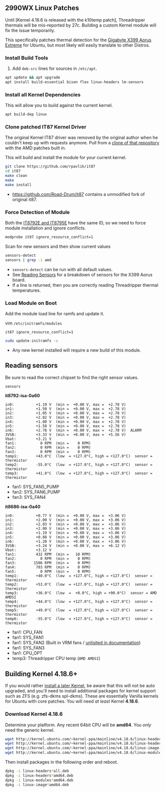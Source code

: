 2990WX Linux Patches
--------------------
Until [Kernel 4.18.6 is released with the k10temp patch], Threadripper thermals
will be mis-reported by 27c. Building a custom Kernel module will fix the issue
temporarily.

This specifically patches thermal detection for the [Gigabyte X399 Aorus
Extreme][2] for Ubuntu, but most likely will easily translate to other Distros.

### Install Build Tools
1. Add `deb-src` lines for sources in `/etc/apt`.

```bash
apt update && apt upgrade
apt install build-essential bison flex linux-headers lm-sensors
```

### Install all Kernel Dependencies
This will allow you to build against the current kernel.

```bash
apt build-dep linux
```

### Clone patched IT87 Kernel Driver
The original Kernel IT87 driver was removed by the original author when he
couldn't keep up with requests anymore. Pull from a [clone of that
repository][3] with the AMD patches built in.

This will build and install the module for your current kernel.

```bash
git clone https://github.com/rpavlik/it87
cd it87
make clean
make
make install
```
* https://github.com/Road-Drum/it87 contains a unmodified fork of original it87.

### Force Detection of Module
Both the [IT8792E and IT8795E][5] have the same ID, so we need to force module
installation and ignore conflicts.

```bash
modprobe it87 ignore_resource_conflict=1
```

Scan for new sensors and then show current values

```bash
sensors-detect
sensors | grep -i amd
```
* `sensors-detect` can be run with all default values.
* See [Reading Sensors](#reading-sensors) for a breakdown of sensors for the
  X399 Aorus board.
* If a line is returned, then you are correctly reading Threadripper thermal
  temperatures.

### Load Module on Boot
Add the module load line for ramfs and update it.

vim `/etc/initramfs/modules`
```
it87 ignore_resource_conflict=1
```

```bash
sudo update-initramfs -u
```
* Any new kernel installed will require a new build of this module.

Reading sensors
---------------
Be sure to read the correct chipset to find the right sensor values.

```bash
sensors
```

**it8792-isa-0a60**
```
in0:          +1.19 V  (min =  +0.00 V, max =  +2.78 V)
in1:          +1.50 V  (min =  +0.00 V, max =  +2.78 V)
in2:          +1.05 V  (min =  +0.00 V, max =  +2.78 V)
in3:          +2.02 V  (min =  +0.00 V, max =  +2.78 V)
in4:          +1.80 V  (min =  +0.00 V, max =  +2.78 V)
in5:          +1.50 V  (min =  +0.00 V, max =  +2.78 V)
in6:          +2.78 V  (min =  +0.00 V, max =  +2.78 V)  ALARM
3VSB:         +3.33 V  (min =  +0.00 V, max =  +5.56 V)
Vbat:         +3.21 V
fan1:           0 RPM  (min =    0 RPM)
fan2:           0 RPM  (min =    0 RPM)
fan3:           0 RPM  (min =    0 RPM)
temp1:        +43.0°C  (low  = +127.0°C, high = +127.0°C)  sensor = thermistor
temp2:        -55.0°C  (low  = +127.0°C, high = +127.0°C)  sensor = thermistor
temp3:        +41.0°C  (low  = +127.0°C, high = +127.0°C)  sensor = thermistor
```
* fan1: SYS_FAN5_PUMP
* fan2: SYS_FAN6_PUMP
* fan3: SYS_FAN4

**it8686-isa-0a40**
```
in0:          +0.77 V  (min =  +0.00 V, max =  +3.06 V)
in1:          +2.00 V  (min =  +0.00 V, max =  +3.06 V)
in2:          +2.03 V  (min =  +0.00 V, max =  +3.06 V)
in3:          +2.00 V  (min =  +0.00 V, max =  +3.06 V)
in4:          +1.19 V  (min =  +0.00 V, max =  +3.06 V)
in5:          +0.88 V  (min =  +0.00 V, max =  +3.06 V)
in6:          +1.20 V  (min =  +0.00 V, max =  +3.06 V)
3VSB:         +3.24 V  (min =  +0.00 V, max =  +6.12 V)
Vbat:         +3.12 V
fan1:         432 RPM  (min =   10 RPM)
fan2:           0 RPM  (min =    0 RPM)
fan3:        1506 RPM  (min =    0 RPM)
fan4:         703 RPM  (min =    0 RPM)
fan5:           0 RPM  (min =    0 RPM)
temp1:        +40.0°C  (low  = +127.0°C, high = +127.0°C)  sensor = thermistor
temp2:        +53.0°C  (low  = +127.0°C, high = +127.0°C)  sensor = thermistor
temp3:        +36.0°C  (low  =  +0.0°C, high = +90.0°C)  sensor = AMD AMDSI
temp4:        +44.0°C  (low  = +127.0°C, high = +127.0°C)  sensor = thermistor
temp5:        +49.0°C  (low  = +127.0°C, high = +127.0°C)  sensor = thermistor
temp6:        -55.0°C  (low  = +127.0°C, high = +127.0°C)  sensor = thermistor
```
* fan1: CPU_FAN
* fan1: SYS_FAN1
* fan1: SYS_FAN2 (Built in VRM fans / [unlisited in documentation][4])
* fan1: SYS_FAN3
* fan1: CPU_OPT
* temp3: Threadripper CPU temp (`AMD AMDSI`)

Building Kernel 4.18.6+
-----------------------
If you would rather [install a later Kernel][6], be aware that this will not be
auto upgraded, and you'll need to install additional packages for kernel support
such as ZFS (e.g. zfs-dkms spl-dkms). These are essentially Vanilla kernels for
Ubuntu with core patches. You will need _at least_ Kernel **4.18.6**.

### Download Kernel 4.18.6
Determine your platform. Any recent 64bit CPU will be **amd64**. You _only_ need
the generic kernel.

```bash
wget http://kernel.ubuntu.com/~kernel-ppa/mainline/v4.18.6/linux-headers-4.18.6-041806_4.18.6-041806.201809050847_all.deb
wget http://kernel.ubuntu.com/~kernel-ppa/mainline/v4.18.6/linux-headers-4.18.6-041806-generic_4.18.6-041806.201809050847_amd64.deb
wget http://kernel.ubuntu.com/~kernel-ppa/mainline/v4.18.6/linux-image-unsigned-4.18.6-041806-generic_4.18.6-041806.201809050847_amd64.deb
wget http://kernel.ubuntu.com/~kernel-ppa/mainline/v4.18.6/linux-modules-4.18.6-041806-generic_4.18.6-041806.201809050847_amd64.deb
```

Then install packages in the following order and reboot.
```bash
dpkg -i linux-headers*all.deb
dpkg -i linux-headers*amd64.deb
dpkg -i linux-modules*amd64.deb
dpkg -i linux-image*amd64.deb
```

[1]: http://www.theubuntumaniac.com/2018/09/install-update-linux-kernel-4186-on.html
[2]: https://www.gigabyte.com/Motherboard/X399-AORUS-XTREME-rev-10
[3]: https://github.com/rpavlik/it87
[4]: file:///Z:/downloads/mb_manual_x399-aorus-xtreme_1001_e%20(1).pdf
[5]: https://forum.level1techs.com/t/threadripper-lm-sensors-halp/119487/6
[6]: http://www.theubuntumaniac.com/2018/09/install-update-linux-kernel-4186-on.html
[7]: https://kernel.ubuntu.com/~kernel-ppa/mainline/v4.18.6

[ref1]: https://linuxconfig.org/monitor-amd-ryzen-temperatures-in-linux-with-latest-kernel-modules
[ref2]: https://askubuntu.com/questions/15832/how-do-i-get-the-cpu-temperature
[ref3]: https://wiki.ubuntu.com/Kernel/MainlineBuilds